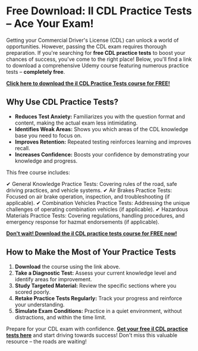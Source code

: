 # Free Download: Il CDL Practice Tests – Ace Your Exam!

Getting your Commercial Driver's License (CDL) can unlock a world of opportunities. However, passing the CDL exam requires thorough preparation. If you're searching for **free CDL practice tests** to boost your chances of success, you've come to the right place! Below, you'll find a link to download a comprehensive Udemy course featuring numerous practice tests – **completely free**.

[**Click here to download the il CDL Practice Tests course for FREE!**](https://udemywork.com/il-cdl-practice-tests)

## Why Use CDL Practice Tests?

*   **Reduces Test Anxiety:** Familiarizes you with the question format and content, making the actual exam less intimidating.
*   **Identifies Weak Areas:** Shows you which areas of the CDL knowledge base you need to focus on.
*   **Improves Retention:** Repeated testing reinforces learning and improves recall.
*   **Increases Confidence:** Boosts your confidence by demonstrating your knowledge and progress.

This free course includes:

✔ General Knowledge Practice Tests: Covering rules of the road, safe driving practices, and vehicle systems.
✔ Air Brakes Practice Tests: Focused on air brake operation, inspection, and troubleshooting (if applicable).
✔ Combination Vehicles Practice Tests: Addressing the unique challenges of operating combination vehicles (if applicable).
✔ Hazardous Materials Practice Tests: Covering regulations, handling procedures, and emergency response for hazmat endorsements (if applicable).

[**Don't wait! Download the il CDL practice tests course for FREE now!**](https://udemywork.com/il-cdl-practice-tests)

## How to Make the Most of Your Practice Tests

1.  **Download** the course using the link above.
2.  **Take a Diagnostic Test:** Assess your current knowledge level and identify areas for improvement.
3.  **Study Targeted Material:** Review the specific sections where you scored poorly.
4.  **Retake Practice Tests Regularly:** Track your progress and reinforce your understanding.
5.  **Simulate Exam Conditions:** Practice in a quiet environment, without distractions, and within the time limit.

Prepare for your CDL exam with confidence. **[Get your free il CDL practice tests here](https://udemywork.com/il-cdl-practice-tests)** and start driving towards success! Don't miss this valuable resource – the roads are waiting!
